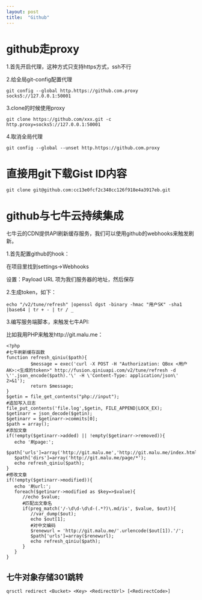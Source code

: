 ```yaml
---
layout: post
title:  "Github"
---
```


# github走proxy

1.首先开启代理，这种方式只支持https方式，ssh不行

2.给全局git-config配置代理

    git config --global http.https://github.com.proxy socks5://127.0.0.1:50001

3.clone的时候使用proxy

    git clone https://github.com/xxx.git -c http.proxy=socks5://127.0.0.1:50001

4.取消全局代理

    git config --global --unset http.https://github.com.proxy


# 直接用git下载Gist ID内容

    git clone git@github.com:cc13e0fcf2c348cc126f918e4a3917eb.git

# github与七牛云持续集成

七牛云的CDN提供API刷新缓存服务，我们可以使用github的webhooks来触发刷新。

1.首先配置github的hook：

在项目里找到settings->Webhooks

设置：Payload URL 项为我们服务器的地址，然后保存

2.生成token，如下：

	echo "/v2/tune/refresh" |openssl dgst -binary -hmac "用户SK" -sha1 |base64 | tr + - | tr / _

3.编写服务端脚本，来触发七牛API:

比如我用PHP来触发http://git.malu.me：

```
<?php
#七牛刷新缓存函数
function refresh_qiniu($path){
         $message = exec('curl -X POST -H "Authorization: QBox <用户AK>:<生成的token>" http://fusion.qiniuapi.com/v2/tune/refresh -d \''.json_encode($path).'\' -H \'Content-Type: application/json\' 2>&1');
         return $message;
}
$getin = file_get_contents("php://input");
#追加写入日志
file_put_contents('file.log',$getin, FILE_APPEND|LOCK_EX);
$getinarr = json_decode($getin);
$getinarr = $getinarr->commits[0];
$path = array();
#添加文章
if(!empty($getinarr->added) || !empty($getinarr->removed)){
   echo '刷page:';
   $path['urls']=array('http://git.malu.me','http://git.malu.me/index.html');
   $path['dirs']=array('http://git.malu.me/page/*');
   echo refresh_qiniu($path);
}
#修改文章
if(!empty($getinarr->modified)){
   echo '刷url:';
   foreach($getinarr->modified as $key=>$value){
      //echo $value;
      #匹配出文章名
      if(preg_match('/-\d\d-\d\d-(.*?)\.md/is', $value, $out)){
         //var_dump($out);
         echo $out[1];
         #对中文编码
         $renewurl = 'http://git.malu.me/'.urlencode($out[1]).'/';
         $path['urls']=array($renewurl);
         echo refresh_qiniu($path);
      }   
   }   
}
```


## 七牛对象存储301跳转

    qrsctl redirect <Bucket> <Key> <RedirectUrl> [<RedirectCode>]

